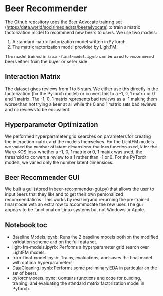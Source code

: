 # Beer Recommender

The Github repository uses the Beer Advocate training set (https://data.world/socialmediadata/beeradvocate) to train a matrix factorization model to recommend new beers to users.
We use two models:
1. A standard matrix factorization model written in PyTorch
2. The matrix factorization model provided by LightFM.

The model trained in `train-final-model.ipynb` can be used to recommend beers either from the buyer or seller side.

## Interaction Matrix
The dataset gives reviews from 1 to 5 stars.
We either use this directly in the factorization (for the PyTorch model) or convert this to a -1, 0, 1 matrix or 0 and 1 matrix.
The -1, 0, 1 matrix represents bad reviews as a -1 making them worse than not trying a beer at all while the 0 and 1 matrix sets bad reviews and no reviews to be equivalent.

## Hyperparameter Optimization
We performed hyperparameter grid searches on parameters for creating the interaction matrix and the models themselves.
For the LightFM models we varied the number of latent dimensions, the loss function used, k for the Warp-KOS loss, whether a -1, 0, 1 matrix or 0, 1 matrix was used, the threshold to convert a review to a 1 rather than -1 or 0.
For the PyTorch models, we varied only the number latent dimensions.

## Beer Recommender GUI
We built a gui (stored in beer-recommender-gui.py) that allows the user to input beers that they like and to get their own personalized recommendations. This works by resizing and rerunning the pre-trained final model with an extra row to accommodate the new user. The gui appears to be functional on Linux systems but not Windows or Apple.

## Notebook toc

- Baseline Models.ipynb: Runs the 2 baseline models both on the modified validation scheme and on the full data set.
- light-fm-models.ipynb: Performs a hyperparameter grid search over LightFM models.
- train-final-model.ipynb: Trains, evaluations, and saves the final model with optimal hyperparameters.
- DataCleaning.ipynb: Performs some preliminary EDA in particular on the set of beers.
- pyTorchModels.ipynb: Contains functions and code for building, training, and evaluating the standard matrix factorization model in PyTorch.

